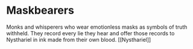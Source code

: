 # Maskbearers


Monks and whisperers who wear emotionless masks as symbols of truth withheld. They record every lie they hear and offer those records to Nysthariel in ink made from their own blood.
[[Nysthariel]]
